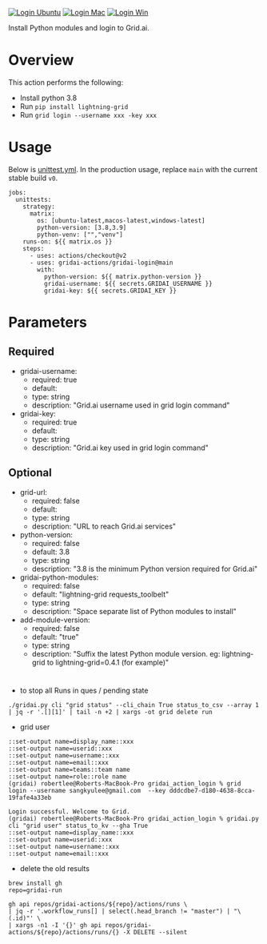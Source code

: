 [![Login Ubuntu](https://github.com/gridai-actions/gridai-login/actions/workflows/unittest-ubuntu.yml/badge.svg)](https://github.com/gridai-actions/gridai-login/actions/workflows/unittest-ubuntu.yml) 
[![Login Mac](https://github.com/gridai-actions/gridai-login/actions/workflows/unittest-mac.yml/badge.svg)](https://github.com/gridai-actions/gridai-login/actions/workflows/unittest-mac.yml) 
[![Login Win](https://github.com/gridai-actions/gridai-login/actions/workflows/unittest-win.yml/badge.svg)](https://github.com/gridai-actions/gridai-login/actions/workflows/unittest-win.yml)

 Install Python modules and login to Grid.ai.  

# Overview

This action performs the following:
- Install python 3.8
- Run `pip install lightning-grid`
- Run `grid login --username xxx -key xxx`

# Usage
Below is [unittest.yml](./.github/workflows/unittest.yml). In the production usage, replace `main` with the current stable build `v0`. 

```
jobs:
  unittests:
    strategy:
      matrix:
        os: [ubuntu-latest,macos-latest,windows-latest]         
        python-version: [3.8,3.9]   
        python-venv: ["","venv"]       
    runs-on: ${{ matrix.os }}
    steps:
      - uses: actions/checkout@v2     
      - uses: gridai-actions/gridai-login@main
        with:
          python-version: ${{ matrix.python-version }}
          gridai-username: ${{ secrets.GRIDAI_USERNAME }} 
          gridai-key: ${{ secrets.GRIDAI_KEY }}  
```

# Parameters

## Required
-  gridai-username:
    - required: true
    - default:
    - type: string
    - description: "Grid.ai username used in grid login command"
-  gridai-key:
    - required: true
    - default:
    - type: string
    - description: "Grid.ai key used in grid login command"

## Optional
-  grid-url:  
    -  required: false
    -  default: 
    -  type: string
    -  description: "URL to reach Grid.ai services"
-  python-version:  
    - required: false
    - default: 3.8    
    - type: string
    - description: "3.8 is the minimum Python version required for Grid.ai"
-  gridai-python-modules:  
    - required: false
    - default: "lightning-grid requests_toolbelt"
    - type: string
    - description: "Space separate list of Python modules to install"
-  add-module-version:  
    - required: false
    - default: "true"
    - type: string
    - description: "Suffix the latest Python module version. eg: lightning-grid to lightning-grid=0.4.1 (for example)"

# 

- to stop all Runs in ques / pending state
```
./gridai.py cli "grid status" --cli_chain True status_to_csv --array 1 | jq -r '.[][1]' | tail -n +2 | xargs -ot grid delete run 
```

- grid user
  
```
::set-output name=display_name::xxx
::set-output name=userid::xxx
::set-output name=username::xxx
::set-output name=email::xxx
::set-output name=teams::team name
::set-output name=role::role name
(gridai) robertlee@Roberts-MacBook-Pro gridai_action_login % grid login --username sangkyulee@gmail.com  --key dddcdbe7-d180-4638-8cca-19fafe4a33eb

Login successful. Welcome to Grid.
(gridai) robertlee@Roberts-MacBook-Pro gridai_action_login % gridai.py cli "grid user" status_to_kv --gha True                                     
::set-output name=display_name::xxx
::set-output name=userid::xxx
::set-output name=username::xxx
::set-output name=email::xxx
```  

- delete the old results

```
brew install gh
repo=gridai-run

gh api repos/gridai-actions/${repo}/actions/runs \
| jq -r '.workflow_runs[] | select(.head_branch != "master") | "\(.id)"' \
| xargs -n1 -I '{}' gh api repos/gridai-actions/${repo}/actions/runs/{} -X DELETE --silent



```